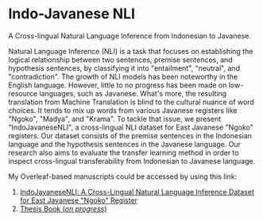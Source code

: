 # Indo-Javanese NLI

A Cross-lingual Natural Language Inference from Indonesian to Javanese.

Natural Language Inference (NLI) is a task that focuses on establishing the logical relationship between two sentences, premise sentences, and hypothesis sentences, by classifying it into "entailment", "neutral", and "contradiction". The growth of NLI models has been noteworthy in the English language. However, little to no progress has been made on low-resource languages, such as Javanese. What's more, the resulting translation from Machine Translation is blind to the cultural nuance of word choices. It tends to mix up words from various Javanese registers like "Ngoko", "Madya", and "Krama". To tackle that issue, we present "IndoJavaneseNLI", a cross-lingual NLI dataset for East Javanese "Ngoko" registers. Our dataset consists of the premise sentences in the Indonesian language and the hypothesis sentences in the Javanese language. Our research also aims to evaluate the transfer learning method in order to inspect cross-lingual transferability from Indonesian to Javanese language.

My Overleaf-based manuscripts could be accessed by using this link:
1. [IndoJavaneseNLI: A Cross-Lingual Natural Language Inference Dataset for East Javanese "Ngoko" Register](https://www.overleaf.com/read/nfwrmbzgbcjs#fd61fd)
2. [Thesis Book (_on progress_)](https://www.overleaf.com/read/xbgbffdsjkbg#607e7a)